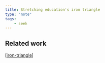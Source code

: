 ```yaml
---
title: Stretching education's iron triangle
type: "note"
tags:
    - seek
--- 
```




## Related work

[[iron-triangle]]


[//begin]: # "Autogenerated link references for markdown compatibility"
[iron-triangle]: ../sense/Design/iron-triangle "Iron Triangle"
[//end]: # "Autogenerated link references"